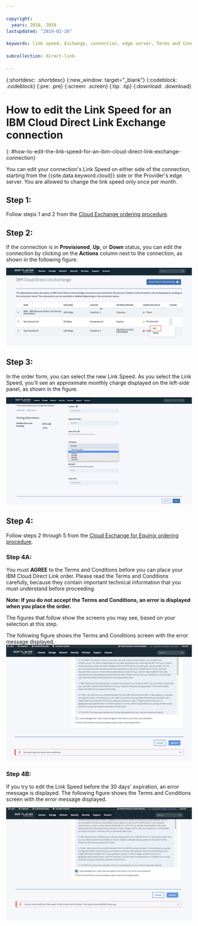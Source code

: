 ```yaml
---

copyright:
  years: 2018, 2019
lastupdated: "2019-02-26"

keywords: link speed, Exchange, connection, edge server, Terms and Conditions

subcollection: direct-link

---
```


{:shortdesc: .shortdesc}
{:new_window: target="_blank"}
{:codeblock: .codeblock}
{:pre: .pre}
{:screen: .screen}
{:tip: .tip}
{:download: .download}

# How to edit the Link Speed for an IBM Cloud Direct Link Exchange connection
{: #how-to-edit-the-link-speed-for-an-ibm-cloud-direct-link-exchange-connection}

You can edit your connection's Link Speed on either side of the connection, starting from the {{site.data.keyword.cloud}} side or the Provider's edge server. You are allowed to change the link speed only once per month.

## Step 1: 

Follow steps 1 and 2 from the [Cloud Exchange ordering procedure](/docs/infrastructure/direct-link/cloud-exchange-automation.html).

## Step 2:

If the connection is in **Provisioned**, **Up**, or **Down** status, you can edit the connection by clicking on the **Actions** column next to the connection, as shown in the following figure.

![Step 14](/images/PSRL-Step2.png)

## Step 3:

In the order form, you can select the new Link Speed. As you select the Link Speed, you'll see an approximate monthly charge displayed on the left-side panel, as shown in the figure.

![Step 15](/images/PSRL-Step3.png)


## Step 4:

Follow steps 2 through 5 from the [Cloud Exchange for Equinix ordering procedure](/docs/infrastructure/direct-link?topic=direct-link-provisioning-ibm-cloud-direct-link-exchange-for-equinix).

### Step 4A:
You must **AGREE** to the Terms and Conditions before you can place your IBM Cloud Direct Link order. Please read the Terms and Conditions carefully, because they contain important technical information that you must understand before proceeding. 

**Note: If you do not accept the Terms and Conditions, an error is displayed when you place the order.**

The figures that follow show the screens you may see, based on your selection at this step.

The following figure shows the Terms and Conditions screen with the error message displayed.
![Step 16](/images/PSRL-Step4A.png)

### Step 4B:
If you try to edit the Link Speed before the 30 days' expiration, an error message is displayed. The following figure shows the Terms and Conditions screen with the error message displayed.

![Step 17](/images/PSRL-Step4B.png)
